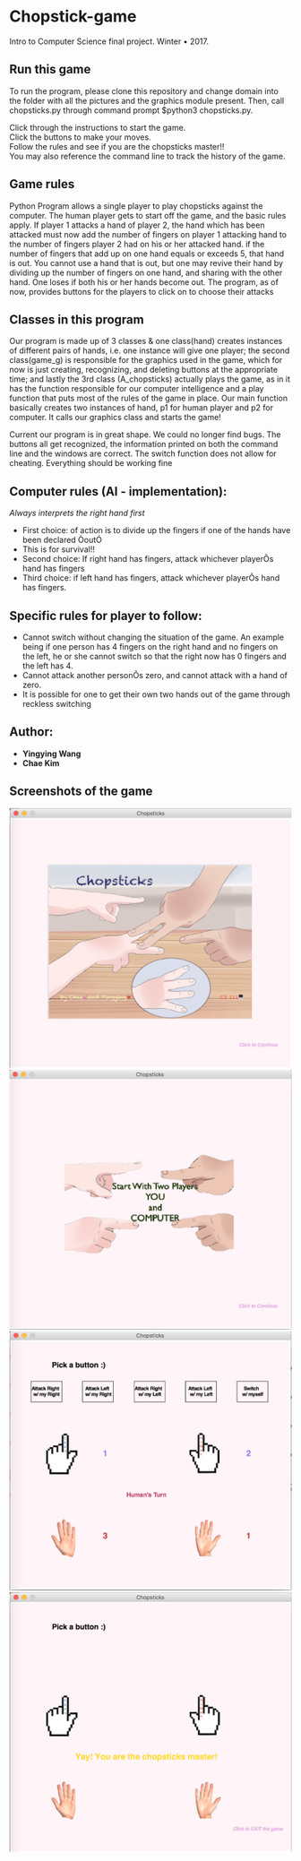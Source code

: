 # Chopstick-game
Intro to Computer Science final project. Winter • 2017. 

## Run this game

To run the program, please clone this repository and change domain into the folder with all the pictures and the graphics module present.  Then, call chopsticks.py through command prompt $python3 chopsticks.py. 

Click through the instructions to start the game.  
Click the buttons to make your moves.  
Follow the rules and see if you are the chopsticks master!!  
You may also reference the command line to track the history of the game.

## Game rules
Python Program allows a single player to play chopsticks against the computer.
The human player gets to start off the game, and the basic rules apply. If player 1 attacks a hand of player 2, the hand which has been attacked must now add the number of fingers on player 1 attacking hand to the number of fingers player 2 had on his or her attacked hand.  if the number of fingers that add up on one hand equals or exceeds 5, that hand is out.  You cannot use a hand that is out, but one may revive their hand by dividing up the number of fingers on one hand, and sharing with the other hand.  One loses if both his or her hands become out.
The program, as of now, provides buttons for the players to click on to choose their attacks

## Classes in this program
Our program is made up of 3 classes & one class(hand) creates instances of different pairs of hands, i.e. one instance will give one player; the second class(game_g) is responsible for the graphics used in the game, which for now is just creating, recognizing, and deleting buttons at the appropriate time; and lastly the 3rd class (A_chopsticks) actually plays the game, as in it has the function responsible for our computer intelligence and a play function that puts most of the rules of the game in place.  Our main function basically creates two instances of hand, p1 for human player and p2 for computer.  It calls our graphics class and starts the game!

Current our program is in great shape.  We could no longer find bugs.  The buttons all get recognized, the information printed on both the command line and the windows are correct.  The switch function does not allow for cheating.  Everything should be working fine


## Computer rules (AI - implementation): 
*Always interprets the right hand first*
* First choice: of action is to divide up the fingers if one of the hands have been declared ÒoutÓ
* This is for survival!!
* Second choice: If right hand has fingers, attack whichever playerÕs hand has fingers
* Third choice: if left hand has fingers, attack whichever playerÕs hand has fingers.

## Specific rules for player to follow:
* Cannot switch without changing the situation of the game.  An example being if one person has 4 fingers on the right hand and no fingers on the left, he or she cannot switch so that the right now has 0 fingers and the left has 4.
* Cannot attack another personÕs zero, and cannot attack with a hand of zero.
* It is possible for one to get their own two hands out of the game through reckless switching


## Author: 
* **Yingying Wang** 
* **Chae Kim** 

## Screenshots of the game
![alt text](screenshots/Cover.png "cover")
![alt text](screenshots/Instructions.png "instructions")
![alt text](screenshots/game.png "game process")
![alt text](screenshots/Win-message.png "yay you win")
